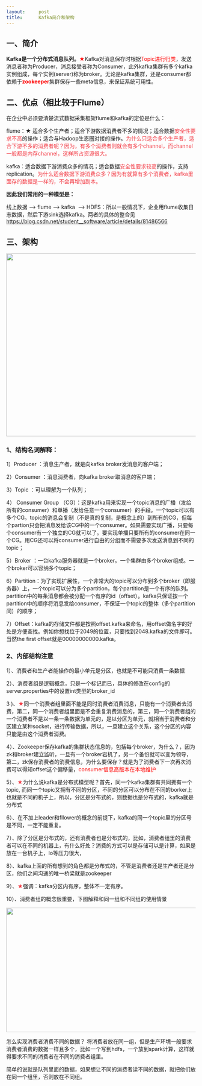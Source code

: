 ```yaml
---
layout:     post
title:      Kafka简介和架构
---
```

<div id="article_content" class="article_content clearfix csdn-tracking-statistics" data-pid="blog" data-mod="popu_307" data-dsm="post">
								            <link rel="stylesheet" href="https://csdnimg.cn/release/phoenix/template/css/ck_htmledit_views-f76675cdea.css">
						<div class="htmledit_views" id="content_views">
                <h2>一、简介</h2>

<p><strong>Kafka是一个分布式消息队列。<span style="color:#FF0000;">★</span></strong>Kafka对消息保存时根据<span style="color:#FF0000;">Topic</span><span style="color:#FF0000;">进行归类</span>，发送消息者称为Producer，消息接受者称为Consumer，此外kafka集群有多个kafka实例组成，每个实例(server)称为broker。无论是kafka集群，还是consumer都依赖于<strong><span style="color:#FF0000;">zookeeper</span></strong>集群保存一些meta信息，来保证系统可用性。</p>

<h2>二、优点（相比较于Flume）</h2>

<p style="margin-left:0cm;">在企业中必须要清楚流式数据采集框架flume和kafka的定位是什么：</p>

<p style="margin-left:0cm;">flume：★ 适合多个生产者；适合下游数据消费者不多的情况；适合数据<span style="color:#f33b45;">安全性要求不高</span>的操作；适合与Hadoop生态圈对接的操作。<span style="color:#f33b45;">为什么只适合多个生产者，适合下游不多的消费者呢？因为，有多个消费者则就会有多个channel，而channel一般都是内存channel，这样所占资源很大。</span> </p>

<p style="margin-left:0cm;">kafka：适合数据下游消费众多的情况；适合数据<span style="color:#f33b45;">安全性要求较高</span>的操作，支持replication。<span style="color:#f33b45;">为什么适合数据下游消费众多？因为有就算有多个消费者，kafka里面存的数据是一样的，不会再增加副本。</span></p>

<p style="margin-left:0cm;"><strong>因此我们常用的一种模型是：</strong></p>

<p style="margin-left:0cm;">线上数据 --&gt; flume --&gt; kafka  --&gt; HDFS：所以一般情况下，企业用flume收集日志数据，然后下游sink选择kafka。两者的具体的整合见<a href="https://blog.csdn.net/student__software/article/details/81486566" rel="nofollow">https://blog.csdn.net/student__software/article/details/81486566</a></p>

<h2>三、架构</h2>

<p><img alt="" class="has" height="485" src="https://img-blog.csdn.net/2018080718402749?watermark/2/text/aHR0cHM6Ly9ibG9nLmNzZG4ubmV0L3N0dWRlbnRfX3NvZnR3YXJl/font/5a6L5L2T/fontsize/400/fill/I0JBQkFCMA==/dissolve/70" width="828"></p>

<h3>1、结构名词解释：</h3>

<p style="margin-left:0cm;">1）Producer ：消息生产者，就是向kafka broker发消息的客户端；</p>

<p style="margin-left:0cm;">2）Consumer ：消息消费者，向kafka broker取消息的客户端；</p>

<p style="margin-left:0cm;">3）Topic ：可以理解为一个队列；</p>

<p style="margin-left:0cm;">4） Consumer Group （CG）：这是kafka用来实现一个topic消息的广播（发给所有的consumer）和单播（发给任意一个consumer）的手段。一个topic可以有多个CG。topic的消息会复制（不是真的复制，是概念上的）到所有的CG，但每个partion只会把消息发给该CG中的一个consumer。如果需要实现广播，只要每个consumer有一个独立的CG就可以了。要实现单播只要所有的consumer在同一个CG。用CG还可以将consumer进行自由的分组而不需要多次发送消息到不同的topic；</p>

<p style="margin-left:0cm;">5）Broker ：一台kafka服务器就是一个broker。一个集群由多个broker组成。一个broker可以容纳多个topic；</p>

<p style="margin-left:0cm;">6）Partition：为了实现扩展性，一个非常大的topic可以分布到多个broker（即服务器）上，一个topic可以分为多个partition，每个partition是一个有序的队列。partition中的每条消息都会被分配一个有序的id（offset）。kafka只保证按一个partition中的顺序将消息发给consumer，不保证一个topic的整体（多个partition间）的顺序；</p>

<p style="margin-left:0cm;">7）Offset：kafka的存储文件都是按照offset.kafka来命名，用offset做名字的好处是方便查找。例如你想找位于2049的位置，只要找到2048.kafka的文件即可。当然the first offset就是00000000000.kafka。</p>

<h3 style="margin-left:0cm;">2、内部结构注意</h3>

<p style="margin-left:0cm;">1）、消费者和生产者能操作的最小单元是分区，也就是不可能只消费一条数据</p>

<p style="margin-left:0cm;">2）、消费者组是逻辑概念，只是一个标记而已，具体的修改在config的server.properties中的设置int类型的broker_id</p>

<p style="margin-left:0cm;">3 )、<span style="color:#f33b45;">★</span>同一个消费者组里面不能是同时消费者消费消息，只能有一个消费者去消费，第二，同一个消费者组里面是不会重复消费消息的，第三，同一个消费者组的一个消费者不是以一条一条数据为单元的，是以分区为单元，就相当于消费者和分区建立某种socket，进行传输数据，所以，一旦建立这个关系，这个分区的内容只能是由这个消费者消费。</p>

<p style="margin-left:0cm;">4）、Zookeeper保存kafka的集群状态信息的，包括每个broker，为什么？，因为zk和broker建立监听，一旦有一个broker宕机了，另一个备份就可以变为领导，第二，zk保存消费者的消费信息，为什么要保存？就是为了消费者下一次再次消费可以得知offset这个偏移量，<span style="color:#FF0000;">consumer</span><span style="color:#FF0000;">信息高版本在本地维护</span></p>

<p style="margin-left:0cm;">5）、<span style="color:#f33b45;">★</span>为什么说kafka是分布式模型呢？首先，同一个kafka集群有共同拥有一个topic, 而同一个topic又拥有不同的分区，不同的分区可以分布在不同的borker上也就是不同的机子上，所以，分区是分布式的，则数据也是分布式的，kafka就是分布式</p>

<p style="margin-left:0cm;">6）、在不加上leader和fllower的概念的前提下，kafka的同一个topic里的分区号是不同，一定不能重复。</p>

<p style="margin-left:0cm;">7）、除了分区是分布式的，还有消费者也是分布式的，比如，消费者组里的消费者可以在不同的机器上，有什么好处？消费的方式可以是存储可以是计算，如果是放在一台机子上，Io等压力很大，</p>

<p style="margin-left:0cm;">8）、kafka上面的所有想到的角色都是分布式的，不管是消费者还是生产者还是分区，他们之间沟通的唯一桥梁就是zookeeper</p>

<p style="margin-left:0cm;">9）、<span style="color:#f33b45;">★</span>强调：kafka分区内有序，整体不一定有序。</p>

<p style="margin-left:0cm;">10）、消费者组的概念很重要，下图解释和同一组和不同组的使用情景</p>

<p style="margin-left:0cm;"><img alt="" class="has" height="330" src="https://img-blog.csdn.net/2018080718550865?watermark/2/text/aHR0cHM6Ly9ibG9nLmNzZG4ubmV0L3N0dWRlbnRfX3NvZnR3YXJl/font/5a6L5L2T/fontsize/400/fill/I0JBQkFCMA==/dissolve/70" width="587"></p>

<p style="margin-left:0cm;">怎么实现消费者消费不同的数据？ 将消费者放在同一组，但是生产环境一般要求消费者消费的数据一样且多个，比如一个写到hdfs，一个放到spark计算，这样就得要求不同的消费者在不同的消费者组里。</p>

<p style="margin-left:0cm;">简单的说就是队列里面的数据，如果想让不同的消费者读不同的数据，就把他们放在同一个组里，否则放在不同组。</p>

<p> </p>            </div>
                </div>